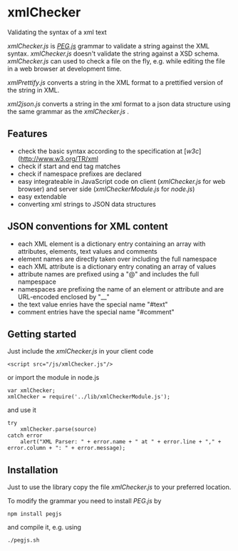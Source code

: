 xmlChecker
==========

Validating the syntax of a xml text

*xmlChecker.js* is [_PEG.js_](http://pegjs.majda.cz/) grammar to validate a string against the XML syntax.
*xmlChecker.js* doesn't validate the string against a XSD schema.
*xmlChecker.js* can used to check a file on the fly, e.g. while editing the file in a web browser
at development time.

*xmlPrettify.js* converts a string in the XML format to a prettified version of the string in XML.

*xml2json.js* converts a string in the xml format to a json data structure using the same grammar
as the *xmlChecker.js* .

## Features

* check the basic syntax according to the specification at [_w3c_](http://www.w3.org/TR/xml
* check if start and end tag matches
* check if namespace prefixes are declared
* easy integrateable in JavaScript code on client (*xmlChecker.js* for web browser) and server side (*xmlCheckerModule.js* for *node.js*)
* easy extendable
* converting xml strings to JSON data structures

## JSON conventions for XML content

* each XML element is a dictionary entry containing an array with attributes, elements, text values and comments
* element names are directly taken over including the full namespace
* each XML attribute is a dictionary entry conating an array of values
* attribute names are prefixed using a "@" and includes the full nampespace
* namespaces are prefixing the name of an element or attribute and are URL-encoded enclosed by "__"
* the text value enries have the special name "#text"
* comment entries have the special name "#comment"

## Getting started

Just include the *xmlChecker.js* in your client code

	<script src="/js/xmlChecker.js"/>

or import the module in node.js

	var xmlChecker;
	xmlChecker = require('../lib/xmlCheckerModule.js');

and use it

	try
		xmlChecker.parse(source)
	catch error
		alert("XML Parser: " + error.name + " at " + error.line + "," + error.column + ": " + error.message);

## Installation

Just to use the library copy the file _xmlChecker.js_ to your preferred location.

To modify the grammar you need to install _PEG.js_ by

	npm install pegjs

and compile it, e.g. using

	./pegjs.sh
